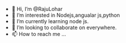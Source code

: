 - 👋 Hi, I’m @RajuLohar
- 👀 I’m interested in Nodejs,angualar js,python
- 🌱 I’m currently learning node js.
- 💞️ I’m looking to collaborate on everywhere.
- 📫 How to reach me ...

<!---
RajuLohar/RajuLohar is a ✨ special ✨ repository because its `README.md` (this file) appears on your GitHub profile.
You can click the Preview link to take a look at your changes.
--->
